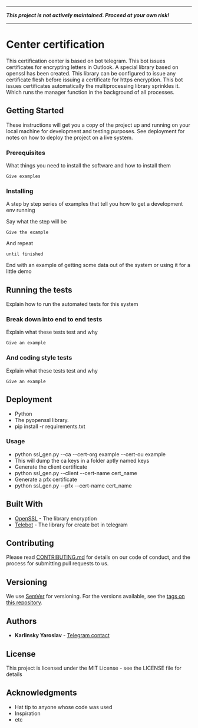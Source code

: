 - - -

**_This project is not actively maintained. Proceed at your own risk!_**

- - - 

# Center certification 

This certification center is based on bot telegram. This bot issues certificates for encrypting letters in Outlook. A special library based on openssl has been created. This library can be configured to issue any certificate flesh before issuing a certificate for https encryption. This bot issues certificates automatically the multiprocessing library sprinkles it. Which runs the manager function in the background of all processes.

## Getting Started

These instructions will get you a copy of the project up and running on your local machine for development and testing purposes. See deployment for notes on how to deploy the project on a live system.

### Prerequisites

What things you need to install the software and how to install them

```
Give examples
```

### Installing

A step by step series of examples that tell you how to get a development env running

Say what the step will be

```
Give the example
```
And repeat

```
until finished
```

End with an example of getting some data out of the system or using it for a little demo

## Running the tests

Explain how to run the automated tests for this system

### Break down into end to end tests

Explain what these tests test and why

```
Give an example
```

### And coding style tests

Explain what these tests test and why

```
Give an example
```

## Deployment

* Python
* The pyopenssl library.
* pip install -r requirements.txt
### Usage
* python ssl_gen.py --ca --cert-org example --cert-ou example
* This will dump the ca keys in a folder aptly named keys
* Generate the client certificate
* python ssl_gen.py --client --cert-name cert_name
* Generate a pfx certificate
* python ssl_gen.py --pfx --cert-name cert_name



## Built With

* [OpenSSL](https://www.pyopenssl.org/en/stable/api.html) - The library encryption
* [Telebot](https://pypi.org/project/pyTelegramBotAPI/0.3.0/) - The library for create bot in telegram

## Contributing

Please read [CONTRIBUTING.md](https://gist.github.com/PurpleBooth/b24679402957c63ec426) for details on our code of conduct, and the process for submitting pull requests to us.

## Versioning

We use [SemVer](http://semver.org/) for versioning. For the versions available, see the [tags on this repository](https://github.com/your/project/tags). 

## Authors

* **Karlinsky Yaroslav** - [Telegram contact](https://telegram.me/Karlinsky_Yaroslav)


## License

This project is licensed under the MIT License - see the LICENSE file for details

## Acknowledgments

* Hat tip to anyone whose code was used
* Inspiration
* etc

